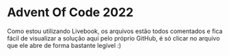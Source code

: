 # Advent Of Code 2022

Como estou utilizando Livebook, os arquivos estão todos comentados e fica fácil de visualizar a solução aqui pelo próprio GitHub, é só clicar no arquivo que ele abre de forma bastante legível :)
